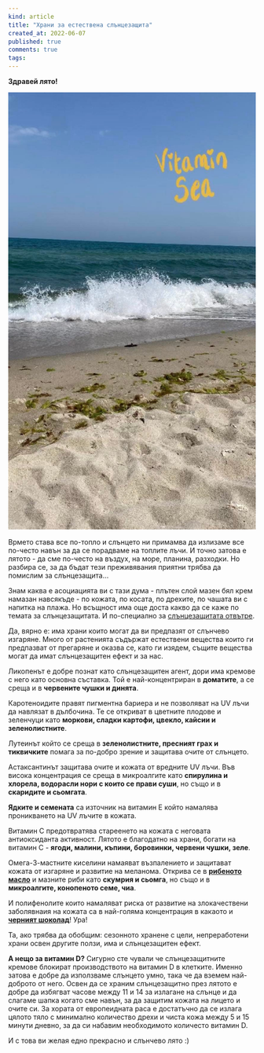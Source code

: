 ```yaml
---
kind: article
title: "Храни за естествена слънцезащита"
created_at: 2022-06-07
published: true
comments: true
tags:
--- 
```

**Здравей лято!**

![храни за лятото](/images/posts/vitaminsea.jpg)

Врмето става все по-топло и слънцето ни примамва да излизаме все по-често навън за да се порадваме на топлите лъчи. И точно затова е лятото - да сме по-често на въздух, на море, планина, разходки. Но разбира се, за да бъдат тези преживявания приятни трябва да помислим за слънцезащита… <br />

Знам каква е асоциацията ви с тази дума - плътен слой мазен бял крем намазан навсякъде - по кожата, по косата, по дрехите, по чашата ви с напитка на плажа. Но всъщност има още доста какво да се каже по темата за слънцезащитата. И по-специално за [слънцезащитата отвътре](https://bezkaries.com/blog/2014-05-25-изяж-си-слънцезащитният-крем/).<br />


<!-- more -->

Да, вярно е: има храни които могат да ви предпазят от слънчево изгаряне. Много от растенията съдържат естествени вещества които ги предпазват от прегаряне и оказва се, като ги изядем, същите вещества могат да имат слънцезащитен ефект и за нас.<br />

Ликопенът е добре познат като слънцезащитен агент, дори има кремове с него като основна съставка. Той е най-концентриран в **доматите**, а се среща и в **червените чушки и динята**.<br />

Каротеноидите правят пигментна бариера и не позволяват на UV лъчи да навлязат в дълбочина. Те се откриват в цветните плодове и зеленчуци като **моркови, сладки картофи, цвекло, кайсии и зеленолистните**.<br />

Лутеинът който се среща в **зеленолистните, пресният грах и тиквичките** помага за по-добро зрение и защитава очите от слънцето.<br />

Астаксантинът защитава очите и кожата от вредните UV лъчи. Във висока концентрация се среща в микроалгите като **спирулина и хлорела, водорасли нори с които се прави суши**, но също и в **скаридите и сьомгата**.<br />

**Ядките и семената** са източник на витамин Е който намалява проникването на UV лъчите в кожата.<br />

Витамин С предотвратява стареенето на кожата с неговата антиоксиданта активност. Лятото е благодатно на храни, богати на витамин С - **ягоди, малини, къпини, боровинки, червени чушки, зеле**.<br />

Омега-3-мастните киселини намаяват възпалението и защитават кожата от изгаряне и развитие на  меланома. Открива се в **[рибеното масло](https://bezkaries.com/blog/2019-03-13-задължително-ли-е-рибеното-масло-за-здрави-зъби/)** и мазните риби като **скумрия и сьомга**, но също и в **микроалгите, конопеното семе, чиа**.<br />

И полифенолите които намаляват риска от развитие на злокачествени заболявнаия на кожата са в най-голяма концентрация в какаото и [**черният шоколад**](https://bezkaries.com/blog/2018-07-31-шоколад-за-здрави-зъби/)! Ура!<br />

Та, ако трябва да обобщим: сезонното хранене с цели, непреработени храни освен другите ползи, има и слънцезащитен ефект.<br />

**А нещо за витамин D?** Сигурно сте чували че слънцезащитните кремове блокират производството на витамин D в клетките. Именно затова е добре да използваме слънцето умно, така че да вземем най-доброто от него. Освен да се храним слънцезащитно през лятото е добре да избягват часове между 11 и 14 за излагане на слънце и да слагаме шапка когато сме навън, за да защитим кожата на лицето и очите си. За хората от европеидната раса е достатъчно да се излага цялото тяло с минимално количество дрехи и чиста кожа между 5 и 15 минути дневно, за да си набавим необходимото количесто витамин D.<br />

И с това ви желая едно прекрасно и слънчево лято :)<br />